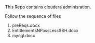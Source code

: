 This Repo contains cloudera adminisration.

Follow the sequence of files
1. preReqs.docx
2. EntitlementsNPassLessSSH.docx
3. mysql.docx
